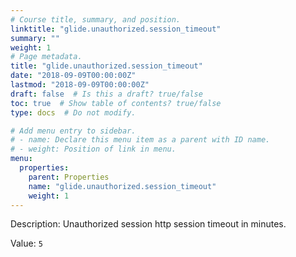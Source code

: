 ```yaml
---
# Course title, summary, and position.
linktitle: "glide.unauthorized.session_timeout"
summary: ""
weight: 1
# Page metadata.
title: "glide.unauthorized.session_timeout"
date: "2018-09-09T00:00:00Z"
lastmod: "2018-09-09T00:00:00Z"
draft: false  # Is this a draft? true/false
toc: true  # Show table of contents? true/false
type: docs  # Do not modify.

# Add menu entry to sidebar.
# - name: Declare this menu item as a parent with ID name.
# - weight: Position of link in menu.
menu:
  properties:
    parent: Properties
    name: "glide.unauthorized.session_timeout"
    weight: 1
---
```


Description: Unauthorized session http session timeout in minutes.


Value: `5`